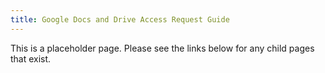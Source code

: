 ```yaml
---
title: Google Docs and Drive Access Request Guide
---
```


This is a placeholder page. Please see the links below for any child pages that exist.
